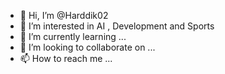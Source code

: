 - 👋 Hi, I’m @Harddik02
- 👀 I’m interested in AI , Development and Sports
- 🌱 I’m currently learning ...
- 💞️ I’m looking to collaborate on ...
- 📫 How to reach me ...

<!---
Harddik02/Harddik02 is a ✨ special ✨ repository because its `README.md` (this file) appears on your GitHub profile.
You can click the Preview link to take a look at your changes.
--->
